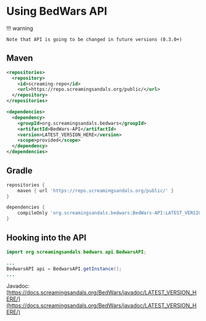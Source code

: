 # Using BedWars API

!!! warning

    Note that API is going to be changed in future versions (0.3.0+)

## Maven
```xml
<repositories>
  <repository>
    <id>screaming-repo</id>
    <url>https://repo.screamingsandals.org/public/</url>
  </repository>
</repositories>

<dependencies>
  <dependency>
    <groupId>org.screamingsandals.bedwars</groupId>
    <artifactId>BedWars-API</artifactId>
    <version>LATEST_VERSION_HERE</version>
    <scope>provided</scope>
  </dependency>
</dependencies>
```

## Gradle
```groovy
repositories {
    maven { url 'https://repo.screamingsandals.org/public/' }
}

dependencies {
    compileOnly 'org.screamingsandals.bedwars:BedWars-API:LATEST_VERSION_HERE'
}
```

## Hooking into the API
```java
import org.screamingsandals.bedwars.api.BedwarsAPI;

...
BedwarsAPI api = BedwarsAPI.getInstance();
...

```

Javadoc: [https://docs.screamingsandals.org/BedWars/javadoc/LATEST_VERSION_HERE/](https://docs.screamingsandals.org/BedWars/javadoc/LATEST_VERSION_HERE/)